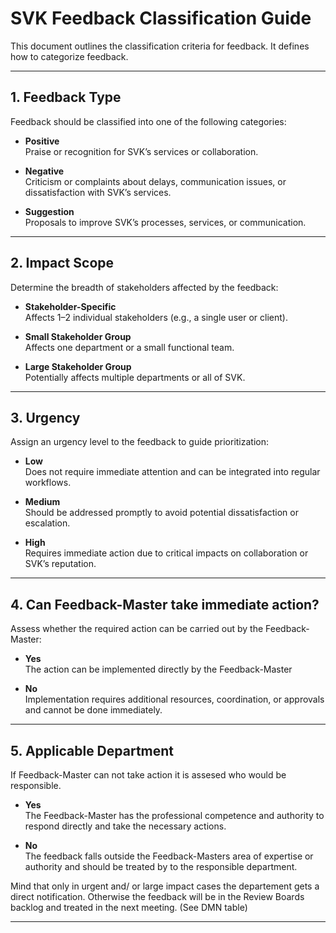 # SVK Feedback Classification Guide

This document outlines the classification criteria for feedback. It defines how to categorize feedback.

---

## 1. Feedback Type

Feedback should be classified into one of the following categories:

- **Positive**  
  Praise or recognition for SVK’s services or collaboration.

- **Negative**  
  Criticism or complaints about delays, communication issues, or dissatisfaction with SVK’s services.

- **Suggestion**  
  Proposals to improve SVK’s processes, services, or communication.

---

## 2. Impact Scope

Determine the breadth of stakeholders affected by the feedback:

- **Stakeholder-Specific**  
  Affects 1–2 individual stakeholders (e.g., a single user or client).

- **Small Stakeholder Group**  
  Affects one department or a small functional team.

- **Large Stakeholder Group**  
  Potentially affects multiple departments or all of SVK.

---

## 3. Urgency

Assign an urgency level to the feedback to guide prioritization:

- **Low**  
  Does not require immediate attention and can be integrated into regular workflows.

- **Medium**  
  Should be addressed promptly to avoid potential dissatisfaction or escalation.

- **High**  
  Requires immediate action due to critical impacts on collaboration or SVK’s reputation.

---

## 4. Can Feedback-Master take immediate action?

Assess whether the required action can be carried out by the Feedback-Master:

- **Yes**  
  The action can be implemented directly by the Feedback-Master

- **No**  
  Implementation requires additional resources, coordination, or approvals and cannot be done immediately.

---

## 5. Applicable Department

If Feedback-Master can not take action it is assesed who would be responsible.

- **Yes**  
  The Feedback-Master has the professional competence and authority to respond directly and take the necessary actions.

- **No**  
  The feedback falls outside the Feedback-Masters area of expertise or authority and should be treated by to the responsible department.

Mind that only in urgent and/ or large impact cases the departement gets a direct notification. Otherwise the feedback will be in the Review Boards backlog and treated in the next meeting. (See DMN table)

---

